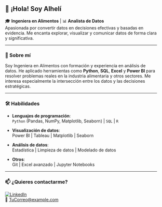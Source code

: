 ## 👋 ¡Hola! Soy Alhelí

🎓 **Ingeniera en Alimentos** | 📊 **Analista de Datos**  
Apasionada por convertir datos en decisiones efectivas y basadas en evidencia. Me encanta explorar, visualizar y comunicar datos de forma clara y significativa.

---

### 💼 Sobre mí
Soy Ingeniera en Alimentos con formación y experiencia en análisis de datos. He aplicado herramientas como **Python**, **SQL**, **Excel** y **Power BI** para resolver problemas reales en la industria alimentaria y otros sectores. Me interesa especialmente la intersección entre los datos y las decisiones estratégicas.

---

### 🛠️ Habilidades

- **Lenguajes de programación**:  
  `Python` (Pandas, NumPy, Matplotlib, Seaborn) | `SQL` | `R`

- **Visualización de datos**:  
  Power BI | Tableau | Matplotlib | Seaborn

- **Análisis de datos**:  
  Estadística | Limpieza de datos | Modelado de datos

- **Otros**:  
  Git | Excel avanzado | Jupyter Notebooks

---


### 📫 ¿Quieres contactarme?
[![LinkedIn](https://img.shields.io/badge/LinkedIn-blue?logo=linkedin&logoColor=white)](https://www.linkedin.com/in/tu_usuario/)  
📧 TuCorreo@example.com

